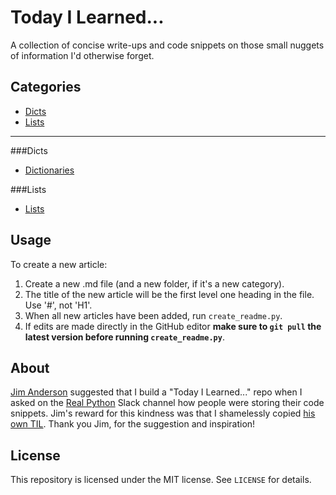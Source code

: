 
# Today I Learned...

A collection of concise write-ups and code snippets on those small nuggets of information I'd otherwise forget.

## Categories
- [Dicts](#dicts)
- [Lists](#lists)
----
###Dicts
- [Dictionaries](./content/Dicts/dicts.md)

###Lists
- [Lists](./content/Lists/lists.md)

## Usage
To create a new article:

1. Create a new .md file (and a new folder, if it's a new category).
1. The title of the new article will be the first level one heading in the file. Use '#', not 'H1'.
1. When all new articles have been added, run `create_readme.py`.
1. If edits are made directly in the GitHub editor **make sure to `git pull` the latest version before running `create_readme.py`**.

## About
[Jim Anderson](https://github.com/jima80525) suggested that I build a "Today I Learned..." repo when I asked on the [Real Python](https://realpython.com/) Slack channel how people were storing their code snippets.
Jim's reward for this kindness was that I shamelessly copied [his own TIL](https://github.com/jima80525/til). Thank you Jim, for the suggestion and inspiration!

## License
This repository is licensed under the MIT license. See `LICENSE` for details.
